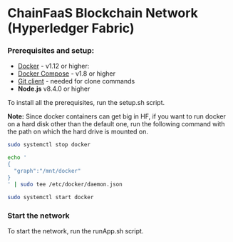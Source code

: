 # ChainFaaS Blockchain Network (Hyperledger Fabric)

### Prerequisites and setup:

* [Docker](https://www.docker.com/products/overview) - v1.12 or higher:
* [Docker Compose](https://docs.docker.com/compose/overview/) - v1.8 or higher
* [Git client](https://git-scm.com/downloads) - needed for clone commands
* **Node.js** v8.4.0 or higher

To install all the prerequisites, run the setup.sh script.

**Note:** Since docker containers can get big in HF, if you want to run docker on a hard disk other than the default one, run the following command with the path on which the hard drive is mounted on. 

``` bash
sudo systemctl stop docker

echo '
{
  "graph":"/mnt/docker"
}
' | sudo tee /etc/docker/daemon.json

sudo systemctl start docker
```

### Start the network

To start the network, run the runApp.sh script.

